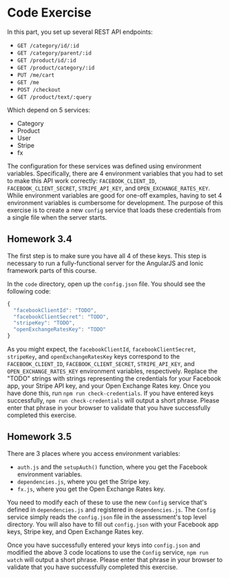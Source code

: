 # Code Exercise

In this part, you set up several REST API endpoints:

* `GET /category/id/:id`
* `GET /category/parent/:id`
* `GET /product/id/:id`
* `GET /product/category/:id`
* `PUT /me/cart`
* `GET /me`
* `POST /checkout`
* `GET /product/text/:query`

Which depend on 5 services:

* Category
* Product
* User
* Stripe
* fx

The configuration for these services was defined using environment variables.
Specifically, there are 4 environment variables that you had to set to make
this API work correctly: `FACEBOOK_CLIENT_ID`, `FACEBOOK_CLIENT_SECRET`,
`STRIPE_API_KEY`, and `OPEN_EXCHANGE_RATES_KEY`. While environment variables are
good for one-off examples, having to set 4 environment variables is cumbersome
for development. The purpose of this exercise is to create a new `config`
service that loads these credentials from a single file when the server starts.

## Homework 3.4

The first step is to make sure you have all 4 of these keys. This step is
necessary to run a fully-functional server for the AngularJS and Ionic framework
parts of this course.

In the `code` directory, open up the `config.json` file. You should see the
following code:

```javascript
{
  "facebookClientId": "TODO",
  "facebookClientSecret": "TODO",
  "stripeKey": "TODO",
  "openExchangeRatesKey": "TODO"
}
```

As you might expect, the `facebookClientId`, `facebookClientSecret`,
`stripeKey`, and `openExchangeRatesKey` keys correspond to the
`FACEBOOK_CLIENT_ID`, `FACEBOOK_CLIENT_SECRET`, `STRIPE_API_KEY`, and
`OPEN_EXCHANGE_RATES_KEY` environment variables, respectively. Replace the
"TODO" strings with strings representing the credentials for your Facebook app,
your Stripe API key, and your Open Exchange Rates key. Once you have done this,
run `npm run check-credentials`. If you have entered keys successfully,
`npm run check-credentials` will output a short phrase.
Please enter that phrase in your browser to validate
that you have successfully completed this exercise.

## Homework 3.5

There are 3 places where you access environment variables:

* `auth.js` and the `setupAuth()` function, where you get the
Facebook environment variables.
* `dependencies.js`, where you get the Stripe key.
* `fx.js`, where you get the Open Exchange Rates key.

You need to modify each of these to use the new `Config` service that's defined
in `dependencies.js` and registered in `dependencies.js`. The
`Config` service simply reads the `config.json` file in the assessment's top
level directory. You will also have to fill out `config.json` with your
Facebook app keys, Stripe key, and Open Exchange Rates key.

Once you have successfully entered your keys into `config.json` and modified
the above 3 code locations to use the `Config` service, `npm run watch` will
output a short phrase. Please enter that phrase in your browser to validate
that you have successfully completed this exercise.
